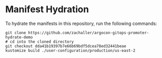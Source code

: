 # Manifest Hydration

To hydrate the manifests in this repository, run the following commands:

```shell
git clone https://github.com/zachaller/argocon-gitops-promoter-hydrate-demo
# cd into the cloned directory
git checkout dda41b19397b7e66b69bdf5dcea78ed32441beae
kustomize build ./user-configuration/production/us-east-2
```
